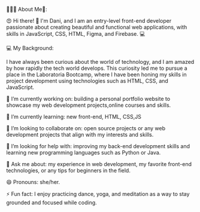 👩🏻‍💻 About Me👋:

😍 Hi there! 👋 I'm Dani, and I am an entry-level front-end developer passionate about creating beautiful and functional web applications, with skills in JavaScript, CSS, HTML, Figma, and Firebase. 💻

💻 My Background:

I have always been curious about the world of technology, and I am amazed by how rapidly the tech world develops. This curiosity led me to pursue a place in the Laboratoria Bootcamp, where I have been honing my skills in project development using technologies such as HTML, CSS, and JavaScript.

🔭 I’m currently working on: building a personal portfolio website to showcase my web development projects,online courses and skills.

🌱 I’m currently learning: new front-end, HTML, CSS,JS

👯 I’m looking to collaborate on: open source projects or any web development projects that align with my interests and skills.

🤔 I’m looking for help with: improving my back-end development skills and learning new programming languages such as Python or Java.

💬 Ask me about: my experience in web development, my favorite front-end technologies, or any tips for beginners in the field.

😄 Pronouns: she/her.

⚡ Fun fact: I enjoy practicing dance, yoga, and meditation as a way to stay grounded and focused while coding.
